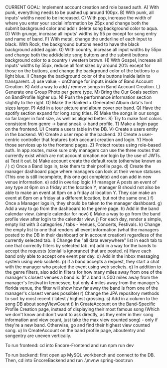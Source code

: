 CURRENT GOAL: Implement account creation and role based auth.
                A) With punk, everything needs to be pushed up around 100px.
                B) With punk, all inputs' widths need to be increased.
                C) With pop, increase the width of where you enter your social information by 25px and change both the submit background color and add / delete song background color to aqua.
                D) With grunge, increase all inputs' widths by 55 px except for song entry and name of band.
                F) With metal, change the underline of each input to black.
                With Rock, the background buttons need to have the black background added again.
                G) With country, increase all input widths by 55px and change both the add/delete song buttons and the submit buttons background color to a country / western brown.
                H) With Gospel, increase all inputs' widths by 55px, reduce all font sizes by around 20% except for those on the buttons, and change the background color of the buttons to a light blue.
                I) Change the background color of the buttons inside latin to transparent.
                J) use value + onChange for inputs inside of Band Account Creation.
                K) Add a way to add / remove songs in Band Account Creation.
                L) Generate one Group Photo per genre type.
                M) Bring the Our Goals section on BandProfile higher up.
                N) Push the performance information section slightly to the right.
                O) Make the Ranked + Generated Album data's font sizes larger.
                P) Add in a tour picture and album cover per band.
                Q) Have the spotify section expand for long song titles.
                R) Make the songs in our songs so far larger in font size, as well as aligned better.
                S) Try to make font colors consistent from genre -> band sneak -> band profile.
                T) Make a login page on the frontend.
                U) Create a users table in the DB.
                V) Create a users entity in the backend.
                W) Create a user repo in the backend.
                X) Create a user-centric controller that features both account creation and login.
                Y) Hook those services up to the frontend pages.
                Z) Protect routes using role-based auth. In app.routes, make sure only managers can use the three routes that currently exist which are not account creation nor login by the use of JWTs.
                a) Test it out.
                b) Make account create the default route (otherwise known as / )
                c) Once a Band logs in, take them to their profile page.
                d) Create the manager dashboard page where managers can look at their venue statuses (This one is still incomplete, this one got complete) and can add in new venue information.
                e) add in overlap logic (If manager A posts an event of any type at 6pm on a friday at the location Y, manager B should not also be able to make an event at 6pm on a friday at location Y. They can make an event at 6pm on a friday at a different location, but not the same one.)
                f) Once a Manager logs in, they should be taken to the manager dashboard.
                g) Add a way to go from the dashboard to the genre page.
                h) Add in the band calendar view. (simple calendar for now)
                i) Make a way to go from the band profile view after login to the calendar view.
                j) For each day, render a simple, empty list with 3 categories / tabs - Venues, Concerts, Festivals.
                k) Change the empty list to one that renders all event information (what the managers posted to the DB in their dashboard or in account creation) regardless of the currently selected tab.
                l) Change the "all data everywhere" list in each tab to one that correctly filters by selected tab. 
                m) add in a way for the bands to accept the requests (denial is ignorance) that are posted.
                n) Have each band only able to accept one event per day. 
                o) Add in the inbox messaging system using web sockets.
                p) if a band accepts a request, they start a chat with the manager who posted the event using web sockets.
                q) In addition to the genre filters, also add in filters for how many miles away from one of the manager's closest venues a band is. (If a band is 500 miles away from the manager's festival in tennessee, but only 4 miles away from the manager's florida venue, the filter will show how far away the band is from one of the manager's closest venues possible)
                r) Change the JPA repository methods to sort by most recent / latest / highest grossing.
                s) Add in a column to the song DB about songViewCount
                t) In CreateAccount on the Band-Specific Profile Creation page, instead of displaying their most famous song (Which we don't know and don't want to ask directly, as they enter in their song information and view count, just take the max view counted song) - only if they're a new band. Otherwise, go and find their highest view counted song.
                u) In CreateAccount on the band profile page, aboutentry and songentry are uneven vertically.

To run frontend:
cd into Encore-Frontend and run npm run dev

To run backend:
first open up MySQL workbench and connect to the DB. 
Then, cd into EncoreBackend and run .\mvnw spring-boot:run
